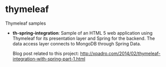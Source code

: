 thymeleaf
=========

Thymeleaf samples

- <b>th-spring-integration</b>: Sample of an HTML 5 web application using Thymeleaf for its presentation layer and Spring for the backend. The data access layer connects to MongoDB through Spring Data.

  Blog post related to this project:
  http://xpadro.com/2014/02/thymeleaf-integration-with-spring-part-1.html

